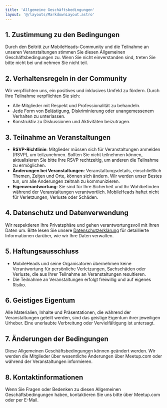 ```yaml
---
title: 'Allgemeine Geschäftsbedingungen'
layout: '@/layouts/MarkdownLayout.astro'
---
```


## 1. Zustimmung zu den Bedingungen

Durch den Beitritt zur MobileHeads-Community und die Teilnahme an unseren Veranstaltungen stimmen Sie diesen Allgemeinen Geschäftsbedingungen zu. Wenn Sie nicht einverstanden sind, treten Sie bitte nicht bei und nehmen Sie nicht teil.

## 2. Verhaltensregeln in der Community

Wir verpflichten uns, ein positives und inklusives Umfeld zu fördern. Durch Ihre Teilnahme verpflichten Sie sich:  

- Alle Mitglieder mit Respekt und Professionalität zu behandeln.  
- Jede Form von Belästigung, Diskriminierung oder unangemessenem Verhalten zu unterlassen.  
- Konstruktiv zu Diskussionen und Aktivitäten beizutragen.

## 3. Teilnahme an Veranstaltungen

- **RSVP-Richtlinie**: Mitglieder müssen sich für Veranstaltungen anmelden (RSVP), um teilzunehmen. Sollten Sie nicht teilnehmen können, aktualisieren Sie bitte Ihre RSVP rechtzeitig, um anderen die Teilnahme zu ermöglichen.  
- **Änderungen bei Veranstaltungen**: Veranstaltungsdetails, einschließlich Themen, Zeiten und Orte, können sich ändern. Wir werden unser Bestes tun, um alle Änderungen zeitnah zu kommunizieren.  
- **Eigenverantwortung**: Sie sind für Ihre Sicherheit und Ihr Wohlbefinden während der Veranstaltungen verantwortlich. MobileHeads haftet nicht für Verletzungen, Verluste oder Schäden.

## 4. Datenschutz und Datenverwendung

Wir respektieren Ihre Privatsphäre und gehen verantwortungsvoll mit Ihren Daten um. Bitte lesen Sie unsere [Datenschutzerklärung](#privacy-policy) für detaillierte Informationen darüber, wie wir Ihre Daten verwalten.

## 5. Haftungsausschluss

- MobileHeads und seine Organisatoren übernehmen keine Verantwortung für persönliche Verletzungen, Sachschäden oder Verluste, die aus Ihrer Teilnahme an Veranstaltungen resultieren.  
- Die Teilnahme an Veranstaltungen erfolgt freiwillig und auf eigenes Risiko.

## 6. Geistiges Eigentum

Alle Materialien, Inhalte und Präsentationen, die während der Veranstaltungen geteilt werden, sind das geistige Eigentum ihrer jeweiligen Urheber. Eine unerlaubte Verbreitung oder Vervielfältigung ist untersagt.

## 7. Änderungen der Bedingungen

Diese Allgemeinen Geschäftsbedingungen können geändert werden. Wir werden die Mitglieder über wesentliche Änderungen über Meetup.com oder während der Veranstaltungen informieren.

## 8. Kontaktinformationen

Wenn Sie Fragen oder Bedenken zu diesen Allgemeinen Geschäftsbedingungen haben, kontaktieren Sie uns bitte über Meetup.com oder per E-Mail.
